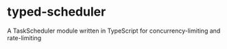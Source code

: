 # typed-scheduler
A TaskScheduler module written in TypeScript for concurrency-limiting and rate-limiting
